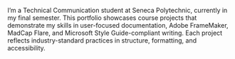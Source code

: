 I’m a Technical Communication student at Seneca Polytechnic, currently in my final semester. This portfolio showcases course projects that demonstrate my skills in user-focused documentation, Adobe FrameMaker, MadCap Flare, and Microsoft Style Guide-compliant writing. Each project reflects industry-standard practices in structure, formatting, and accessibility.
